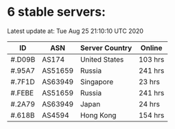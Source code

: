# 6 stable servers:

Latest update at: Tue Aug 25 21:10:10 UTC 2020

| ID | ASN | Server Country | Online |
| -- | --- | -------------- | ------ |
| #.D09B | AS174 | United States | 103 hrs |
| #.95A7 | AS51659 | Russia | 241 hrs |
| #.7F1D | AS63949 | Singapore | 23 hrs |
| #.FEBE | AS51659 | Russia | 241 hrs |
| #.2A79 | AS63949 | Japan | 24 hrs |
| #.618B | AS4594 | Hong Kong | 154 hrs |

